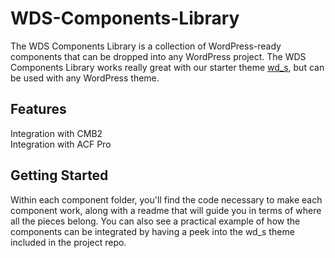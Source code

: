 # WDS-Components-Library

The WDS Components Library is a collection of WordPress-ready components that can be dropped into any WordPress project. The WDS Components Library works really great with our starter theme [wd_s](https://github.com/WebDevStudios/wd_s), but can be used with any WordPress theme.


## Features

Integration with CMB2  
Integration with ACF Pro


## Getting Started

Within each component folder, you'll find the code necessary to make each component work, along with a readme that will guide you in terms of where all the pieces belong. You can also see a practical example of how the components can be integrated by having a peek into the wd_s theme included in the project repo.
